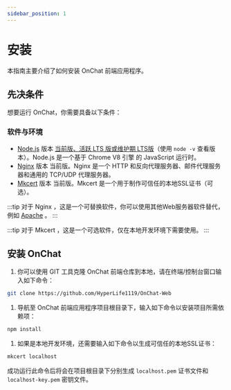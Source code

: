 ```yaml
---
sidebar_position: 1
---
```


# 安装

本指南主要介绍了如何安装 OnChat 前端应用程序。

## 先决条件

想要运行 OnChat，你需要具备以下条件：

### 软件与环境

- [Node.js](https://nodejs.org/) 版本 [当前版、活跃 LTS 版或维护期 LTS版](https://nodejs.org/about/releases)（使用 `node -v` 查看版本）。Node.js 是一个基于 Chrome V8 引擎 的 JavaScript 运行时。
- [Nginx](https://nginx.org/) 版本 当前版。Nginx 是一个 HTTP 和反向代理服务器、邮件代理服务器和通用的 TCP/UDP 代理服务器。
- [Mkcert](https://github.com/FiloSottile/mkcert) 版本 当前版。Mkcert 是一个用于制作可信任的本地SSL证书（可选）。

:::tip
对于 Nginx ，这是一个可替换软件，你可以使用其他Web服务器软件替代，例如 [Apache](https://httpd.apache.org/) 。
:::

:::tip
对于 Mkcert ，这是一个可选软件，仅在本地开发环境下需要使用。
:::

## 安装 OnChat

1. 你可以使用 GIT 工具克隆 OnChat 前端仓库到本地，请在终端/控制台窗口输入如下命令：

  ```bash
  git clone https://github.com/HyperLife1119/OnChat-Web
  ```

1. 导航至 OnChat 前端应用程序项目根目录下，输入如下命令以安装项目所需依赖项：

  ```bash
  npm install
  ```

1. 如果是本地开发环境，还需要输入如下命令以生成可信任的本地SSL证书：

  ```bash
  mkcert localhost
  ```

  成功运行此命令后将会在项目根目录下分别生成 `localhost.pem` 证书文件和 `localhost-key.pem` 密钥文件。
